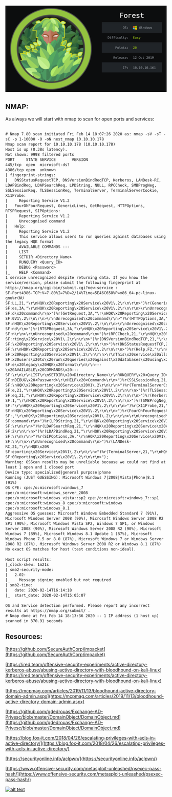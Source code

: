 

[logo]: ./nest.jpg
![alt text](https://github.com/Zer0CodeX/Hack-The-Box/raw/master/Forest/Forest.png "Forest")

## NMAP:
As always we will start with nmap to scan for open ports and services:

```console

# Nmap 7.80 scan initiated Fri Feb 14 18:07:26 2020 as: nmap -sV -sT -sC -p 1-10000 -O -oN nest_nmap 10.10.10.178
Nmap scan report for 10.10.10.178 (10.10.10.178)
Host is up (0.38s latency).
Not shown: 9998 filtered ports
PORT     STATE SERVICE       VERSION
445/tcp  open  microsoft-ds?
4386/tcp open  unknown
| fingerprint-strings: 
|   DNSStatusRequestTCP, DNSVersionBindReqTCP, Kerberos, LANDesk-RC, LDAPBindReq, LDAPSearchReq, LPDString, NULL, RPCCheck, SMBProgNeg, SSLSessionReq, TLSSessionReq, TerminalServer, TerminalServerCookie, X11Probe: 
|     Reporting Service V1.2
|   FourOhFourRequest, GenericLines, GetRequest, HTTPOptions, RTSPRequest, SIPOptions: 
|     Reporting Service V1.2
|     Unrecognised command
|   Help: 
|     Reporting Service V1.2
|     This service allows users to run queries against databases using the legacy HQK format
|     AVAILABLE COMMANDS ---
|     LIST
|     SETDIR <Directory_Name>
|     RUNQUERY <Query_ID>
|     DEBUG <Password>
|_    HELP <Command>
1 service unrecognized despite returning data. If you know the service/version, please submit the following fingerprint at https://nmap.org/cgi-bin/submit.cgi?new-service :
SF-Port4386-TCP:V=7.80%I=7%D=2/14%Time=5E46C658%P=x86_64-pc-linux-gnu%r(NU
SF:LL,21,"\r\nHQK\x20Reporting\x20Service\x20V1\.2\r\n\r\n>")%r(GenericLin
SF:es,3A,"\r\nHQK\x20Reporting\x20Service\x20V1\.2\r\n\r\n>\r\nUnrecognise
SF:d\x20command\r\n>")%r(GetRequest,3A,"\r\nHQK\x20Reporting\x20Service\x2
SF:0V1\.2\r\n\r\n>\r\nUnrecognised\x20command\r\n>")%r(HTTPOptions,3A,"\r\
SF:nHQK\x20Reporting\x20Service\x20V1\.2\r\n\r\n>\r\nUnrecognised\x20comma
SF:nd\r\n>")%r(RTSPRequest,3A,"\r\nHQK\x20Reporting\x20Service\x20V1\.2\r\
SF:n\r\n>\r\nUnrecognised\x20command\r\n>")%r(RPCCheck,21,"\r\nHQK\x20Repo
SF:rting\x20Service\x20V1\.2\r\n\r\n>")%r(DNSVersionBindReqTCP,21,"\r\nHQK
SF:\x20Reporting\x20Service\x20V1\.2\r\n\r\n>")%r(DNSStatusRequestTCP,21,"
SF:\r\nHQK\x20Reporting\x20Service\x20V1\.2\r\n\r\n>")%r(Help,F2,"\r\nHQK\
SF:x20Reporting\x20Service\x20V1\.2\r\n\r\n>\r\nThis\x20service\x20allows\
SF:x20users\x20to\x20run\x20queries\x20against\x20databases\x20using\x20th
SF:e\x20legacy\x20HQK\x20format\r\n\r\n---\x20AVAILABLE\x20COMMANDS\x20---
SF:\r\n\r\nLIST\r\nSETDIR\x20<Directory_Name>\r\nRUNQUERY\x20<Query_ID>\r\
SF:nDEBUG\x20<Password>\r\nHELP\x20<Command>\r\n>")%r(SSLSessionReq,21,"\r
SF:\nHQK\x20Reporting\x20Service\x20V1\.2\r\n\r\n>")%r(TerminalServerCooki
SF:e,21,"\r\nHQK\x20Reporting\x20Service\x20V1\.2\r\n\r\n>")%r(TLSSessionR
SF:eq,21,"\r\nHQK\x20Reporting\x20Service\x20V1\.2\r\n\r\n>")%r(Kerberos,2
SF:1,"\r\nHQK\x20Reporting\x20Service\x20V1\.2\r\n\r\n>")%r(SMBProgNeg,21,
SF:"\r\nHQK\x20Reporting\x20Service\x20V1\.2\r\n\r\n>")%r(X11Probe,21,"\r\
SF:nHQK\x20Reporting\x20Service\x20V1\.2\r\n\r\n>")%r(FourOhFourRequest,3A
SF:,"\r\nHQK\x20Reporting\x20Service\x20V1\.2\r\n\r\n>\r\nUnrecognised\x20
SF:command\r\n>")%r(LPDString,21,"\r\nHQK\x20Reporting\x20Service\x20V1\.2
SF:\r\n\r\n>")%r(LDAPSearchReq,21,"\r\nHQK\x20Reporting\x20Service\x20V1\.
SF:2\r\n\r\n>")%r(LDAPBindReq,21,"\r\nHQK\x20Reporting\x20Service\x20V1\.2
SF:\r\n\r\n>")%r(SIPOptions,3A,"\r\nHQK\x20Reporting\x20Service\x20V1\.2\r
SF:\n\r\n>\r\nUnrecognised\x20command\r\n>")%r(LANDesk-RC,21,"\r\nHQK\x20R
SF:eporting\x20Service\x20V1\.2\r\n\r\n>")%r(TerminalServer,21,"\r\nHQK\x2
SF:0Reporting\x20Service\x20V1\.2\r\n\r\n>");
Warning: OSScan results may be unreliable because we could not find at least 1 open and 1 closed port
Device type: specialized|general purpose|phone
Running (JUST GUESSING): Microsoft Windows 7|2008|Vista|Phone|8.1 (91%)
OS CPE: cpe:/o:microsoft:windows_7 cpe:/o:microsoft:windows_server_2008 cpe:/o:microsoft:windows_vista::sp2 cpe:/o:microsoft:windows_7::sp1 cpe:/o:microsoft:windows_8 cpe:/o:microsoft:windows cpe:/o:microsoft:windows_8.1
Aggressive OS guesses: Microsoft Windows Embedded Standard 7 (91%), Microsoft Windows Server 2008 (90%), Microsoft Windows Server 2008 R2 SP1 (90%), Microsoft Windows Vista SP2, Windows 7 SP1, or Windows Server 2008 (90%), Microsoft Windows Server 2008 R2 (90%), Microsoft Windows 7 (89%), Microsoft Windows 8.1 Update 1 (87%), Microsoft Windows Phone 7.5 or 8.0 (87%), Microsoft Windows 7 or Windows Server 2008 R2 (87%), Microsoft Windows Server 2008 R2 or Windows 8.1 (87%)
No exact OS matches for host (test conditions non-ideal).

Host script results:
|_clock-skew: 1m21s
| smb2-security-mode: 
|   2.02: 
|_    Message signing enabled but not required
| smb2-time: 
|   date: 2020-02-14T16:14:18
|_  start_date: 2020-02-14T15:05:07

OS and Service detection performed. Please report any incorrect results at https://nmap.org/submit/ .
# Nmap done at Fri Feb 14 18:13:36 2020 -- 1 IP address (1 host up) scanned in 370.91 seconds

```

## Resources:
[https://github.com/SecureAuthCorp/impacket](https://github.com/SecureAuthCorp/impacket)

[https://ired.team/offensive-security-experiments/active-directory-kerberos-abuse/abusing-active-directory-with-bloodhound-on-kali-linux](https://ired.team/offensive-security-experiments/active-directory-kerberos-abuse/abusing-active-directory-with-bloodhound-on-kali-linux)

[https://mcpmag.com/articles/2019/11/13/bloodhound-active-directory-domain-admin.aspx](https://mcpmag.com/articles/2019/11/13/bloodhound-active-directory-domain-admin.aspx)

[https://github.com/gdedrouas/Exchange-AD-Privesc/blob/master/DomainObject/DomainObject.md](https://github.com/gdedrouas/Exchange-AD-Privesc/blob/master/DomainObject/DomainObject.md)

[https://blog.fox-it.com/2018/04/26/escalating-privileges-with-acls-in-active-directory/](https://blog.fox-it.com/2018/04/26/escalating-privileges-with-acls-in-active-directory/)

[https://securityonline.info/aclpwn/](https://securityonline.info/aclpwn/)

[https://www.offensive-security.com/metasploit-unleashed/psexec-pass-hash/](https://www.offensive-security.com/metasploit-unleashed/psexec-pass-hash/)




[![alt text](https://www.hackthebox.eu/badge/image/131282)](https://www.hackthebox.eu/profile/131282 "Zer0Code")


